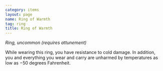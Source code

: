 ```yaml
---
category: items
layout: page
name: Ring of Warmth
tag: ring
title: Ring of Warmth 
---
```

_Ring, uncommon (requires attunement)_ 

While wearing this ring, you have resistance to cold damage. In addition, you and everything you wear and carry are unharmed by temperatures as low as −50 degrees Fahrenheit. 